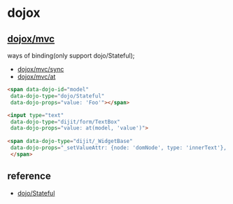 # dojox

## [dojox/mvc](https://dojotoolkit.org/reference-guide/1.10/dojox/mvc.html)
ways of binding(only support dojo/Stateful);
+ [dojox/mvc/sync](https://dojotoolkit.org/reference-guide/1.10/dojox/mvc/sync.html#dojox-mvc-sync)
+ [dojox/mvc/at](https://dojotoolkit.org/reference-guide/1.10/dojox/mvc/at.html#dojox-mvc-at)

```html
<span data-dojo-id="model"
 data-dojo-type="dojo/Stateful"
 data-dojo-props="value: 'Foo'"></span>

<input type="text"
 data-dojo-type="dijit/form/TextBox"
 data-dojo-props="value: at(model, 'value')">
 
<span data-dojo-type="dijit/_WidgetBase"
 data-dojo-props="_setValueAttr: {node: 'domNode', type: 'innerText'}, value: at(model, 'value')">
 </span>
```

## reference

+ [dojo/Stateful](https://dojotoolkit.org/reference-guide/1.10/dojo/Stateful.html#dojo-stateful)
